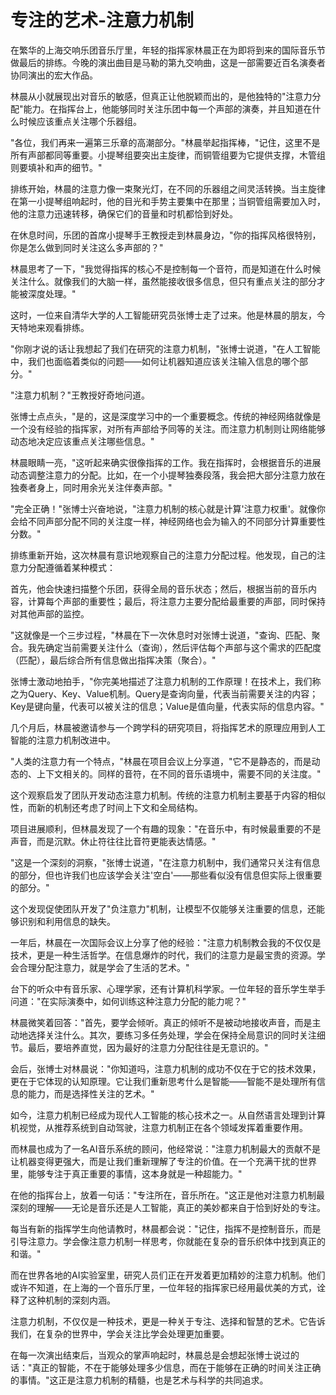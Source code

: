 # 专注的艺术-注意力机制

在繁华的上海交响乐团音乐厅里，年轻的指挥家林晨正在为即将到来的国际音乐节做最后的排练。今晚的演出曲目是马勒的第九交响曲，这是一部需要近百名演奏者协同演出的宏大作品。

林晨从小就展现出对音乐的敏感，但真正让他脱颖而出的，是他独特的"注意力分配"能力。在指挥台上，他能够同时关注乐团中每一个声部的演奏，并且知道在什么时候应该重点关注哪个乐器组。

"各位，我们再来一遍第三乐章的高潮部分。"林晨举起指挥棒，"记住，这里不是所有声部都同等重要。小提琴组要突出主旋律，而铜管组要为它提供支撑，木管组则要填补和声的细节。"

排练开始，林晨的注意力像一束聚光灯，在不同的乐器组之间灵活转换。当主旋律在第一小提琴组响起时，他的目光和手势主要集中在那里；当铜管组需要加入时，他的注意力迅速转移，确保它们的音量和时机都恰到好处。

在休息时间，乐团的首席小提琴手王教授走到林晨身边，"你的指挥风格很特别，你是怎么做到同时关注这么多声部的？"

林晨思考了一下，"我觉得指挥的核心不是控制每一个音符，而是知道在什么时候关注什么。就像我们的大脑一样，虽然能接收很多信息，但只有重点关注的部分才能被深度处理。"

这时，一位来自清华大学的人工智能研究员张博士走了过来。他是林晨的朋友，今天特地来观看排练。

"你刚才说的话让我想起了我们在研究的注意力机制，"张博士说道，"在人工智能中，我们也面临着类似的问题——如何让机器知道应该关注输入信息的哪个部分。"

"注意力机制？"王教授好奇地问道。

张博士点点头，"是的，这是深度学习中的一个重要概念。传统的神经网络就像是一个没有经验的指挥家，对所有声部给予同等的关注。而注意力机制则让网络能够动态地决定应该重点关注哪些信息。"

林晨眼睛一亮，"这听起来确实很像指挥的工作。我在指挥时，会根据音乐的进展动态调整注意力的分配。比如，在一个小提琴独奏段落，我会把大部分注意力放在独奏者身上，同时用余光关注伴奏声部。"

"完全正确！"张博士兴奋地说，"注意力机制的核心就是计算'注意力权重'。就像你会给不同声部分配不同的关注度一样，神经网络也会为输入的不同部分计算重要性分数。"

排练重新开始，这次林晨有意识地观察自己的注意力分配过程。他发现，自己的注意力分配遵循着某种模式：

首先，他会快速扫描整个乐团，获得全局的音乐状态；然后，根据当前的音乐内容，计算每个声部的重要性；最后，将注意力主要分配给最重要的声部，同时保持对其他声部的监控。

"这就像是一个三步过程，"林晨在下一次休息时对张博士说道，"查询、匹配、聚合。我先确定当前需要关注什么（查询），然后评估每个声部与这个需求的匹配度（匹配），最后综合所有信息做出指挥决策（聚合）。"

张博士激动地拍手，"你完美地描述了注意力机制的工作原理！在技术上，我们称之为Query、Key、Value机制。Query是查询向量，代表当前需要关注的内容；Key是键向量，代表可以被关注的信息；Value是值向量，代表实际的信息内容。"

几个月后，林晨被邀请参与一个跨学科的研究项目，将指挥艺术的原理应用到人工智能的注意力机制改进中。

"人类的注意力有一个特点，"林晨在项目会议上分享道，"它不是静态的，而是动态的、上下文相关的。同样的音符，在不同的音乐语境中，需要不同的关注度。"

这个观察启发了团队开发动态注意力机制。传统的注意力机制主要基于内容的相似性，而新的机制还考虑了时间上下文和全局结构。

项目进展顺利，但林晨发现了一个有趣的现象："在音乐中，有时候最重要的不是声音，而是沉默。休止符往往比音符更能表达情感。"

"这是一个深刻的洞察，"张博士说道，"在注意力机制中，我们通常只关注有信息的部分，但也许我们也应该学会关注'空白'——那些看似没有信息但实际上很重要的部分。"

这个发现促使团队开发了"负注意力"机制，让模型不仅能够关注重要的信息，还能够识别和利用信息的缺失。

一年后，林晨在一次国际会议上分享了他的经验："注意力机制教会我的不仅仅是技术，更是一种生活哲学。在信息爆炸的时代，我们的注意力是最宝贵的资源。学会合理分配注意力，就是学会了生活的艺术。"

台下的听众中有音乐家、心理学家，还有计算机科学家。一位年轻的音乐学生举手问道："在实际演奏中，如何训练这种注意力分配的能力呢？"

林晨微笑着回答："首先，要学会倾听。真正的倾听不是被动地接收声音，而是主动地选择关注什么。其次，要练习多任务处理，学会在保持全局意识的同时关注细节。最后，要培养直觉，因为最好的注意力分配往往是无意识的。"

会后，张博士对林晨说："你知道吗，注意力机制的成功不仅在于它的技术效果，更在于它体现的认知原理。它让我们重新思考什么是智能——智能不是处理所有信息的能力，而是选择性关注的艺术。"

如今，注意力机制已经成为现代人工智能的核心技术之一。从自然语言处理到计算机视觉，从推荐系统到自动驾驶，注意力机制正在各个领域发挥着重要作用。

而林晨也成为了一名AI音乐系统的顾问，他经常说："注意力机制最大的贡献不是让机器变得更强大，而是让我们重新理解了专注的价值。在一个充满干扰的世界里，能够专注于真正重要的事情，这本身就是一种超能力。"

在他的指挥台上，放着一句话："专注所在，音乐所在。"这正是他对注意力机制最深刻的理解——无论是音乐还是人工智能，真正的美妙都来自于恰到好处的专注。

每当有新的指挥学生向他请教时，林晨都会说："记住，指挥不是控制音乐，而是引导注意力。学会像注意力机制一样思考，你就能在复杂的音乐织体中找到真正的和谐。"

而在世界各地的AI实验室里，研究人员们正在开发着更加精妙的注意力机制。他们或许不知道，在上海的一个音乐厅里，一位年轻的指挥家已经用最优美的方式，诠释了这种机制的深刻内涵。

注意力机制，不仅仅是一种技术，更是一种关于专注、选择和智慧的艺术。它告诉我们，在复杂的世界中，学会关注比学会处理更加重要。

在每一次演出结束后，当观众的掌声响起时，林晨总是会想起张博士说过的话："真正的智能，不在于能够处理多少信息，而在于能够在正确的时间关注正确的事情。"这正是注意力机制的精髓，也是艺术与科学的共同追求。 